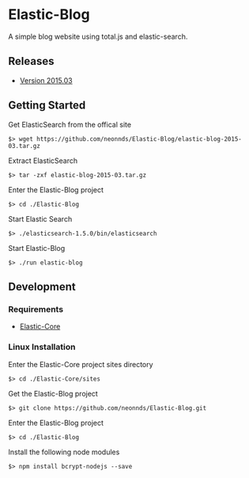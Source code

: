 # Elastic-Blog
A simple blog website using total.js and elastic-search.

## Releases

* [Version 2015.03](https://github.com/neonnds/Elastic-Blog/elastic-blog-2015-03.tar.gz)


## Getting Started

Get ElasticSearch from the offical site

    $> wget https://github.com/neonnds/Elastic-Blog/elastic-blog-2015-03.tar.gz
    
Extract ElasticSearch

    $> tar -zxf elastic-blog-2015-03.tar.gz
    
Enter the Elastic-Blog project

    $> cd ./Elastic-Blog

Start Elastic Search

    $> ./elasticsearch-1.5.0/bin/elasticsearch

Start Elastic-Blog

    $> ./run elastic-blog


## Development

### Requirements

* [Elastic-Core](https://github.com/neonnds/Elastic-Core)

### Linux Installation

Enter the Elastic-Core project sites directory

    $> cd ./Elastic-Core/sites

Get the Elastic-Blog project

    $> git clone https://github.com/neonnds/Elastic-Blog.git

Enter the Elastic-Blog project

    $> cd ./Elastic-Blog

Install the following node modules

    $> npm install bcrypt-nodejs --save

